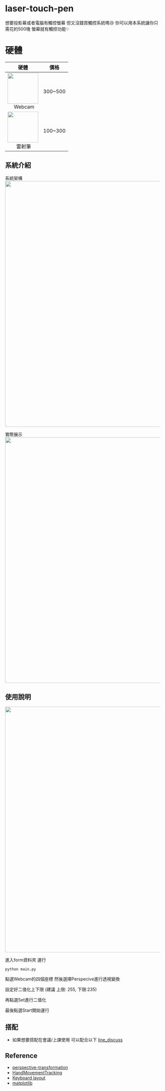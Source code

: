 # laser-touch-pen

想要投影幕或者電腦有觸控螢幕 但又沒錢買觸控系統嗎:cry: 你可以用本系統讓你只需花約500塊 螢幕就有觸控功能:sparkles:

# 硬體

| 硬體 | 價格 |
| -------- | -------- |
| <img src="https://i.imgur.com/H4CZ4Kg.jpg" width="100"><br>&ensp;&ensp;&nbsp;Webcam | 300~500 |
| <img src="https://i.imgur.com/8OK6oh5.jpg" width="100"><br>&emsp;&ensp;&nbsp;雷射筆 | 100~300 |

## 系統介紹

系統架構
<br>
<img src="https://github.com/superj80820/superj80820.github.io/blob/master/laser-touch-pen/laser-touch-pen-system.jpg" width="800">

實際展示
<br>
<img src="https://github.com/superj80820/superj80820.github.io/blob/master/laser-touch-pen/laser-touch-pen-demo.gif" width="800">

## 使用說明

<img src="https://i.imgur.com/qCchtMM.jpg" width="800">

進入form資料夾 運行

```
python main.py
```

點選Webcam的四個座標 然後選擇Perspecive進行透視變換

設定好二值化上下限 (建議 上限: 255, 下限:235)

再點選Set進行二值化

最後點選Start開始運行

## 搭配

* 如果想要搭配在會議/上課使用 可以配合以下 [line_discuss](https://github.com/superj80820/line_discuss)

## Reference
* [perspective-transformation](https://pysource.com/2018/02/14/perspective-transformation-opencv-3-4-with-python-3-tutorial-13/)
* [HandMovementTracking](https://github.com/akshaybahadur21/HandMovementTracking)
* [Keyboard layout](https://stackoverflow.com/questions/5154530/wxpython-nested-sizers-and-little-square-in-top-left-corner)
* [matplotlib](https://juejin.im/post/5b801d8de51d4538940024e5)

